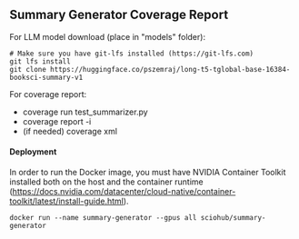## Summary Generator Coverage Report

For LLM model download (place in "models" folder):

```
# Make sure you have git-lfs installed (https://git-lfs.com)
git lfs install
git clone https://huggingface.co/pszemraj/long-t5-tglobal-base-16384-booksci-summary-v1
```

For coverage report:

- coverage run test_summarizer.py
- coverage report -i
- (if needed) coverage xml

#### Deployment
In order to run the Docker image, you must have NVIDIA Container Toolkit installed both on the host and the container runtime (https://docs.nvidia.com/datacenter/cloud-native/container-toolkit/latest/install-guide.html).

`docker run --name summary-generator --gpus all sciohub/summary-generator`